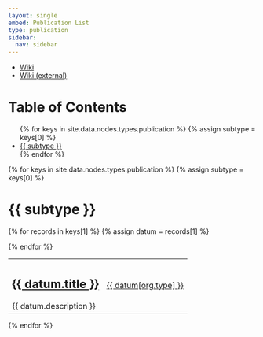 ```yaml
---
layout: single
embed: Publication List
type: publication
sidebar:
  nav: sidebar
---
```


<style>
.page {
    padding-right:25px;
}
</style>

<ul>
<li><a href="/_pages/inventory/wiki/publications">Wiki</a></li>
<li><a href="{{ site.data.urls.tiddlywiki }}#Publication List">Wiki (external)</a></li>
</ul>

# Table of Contents

<ul>
{% for keys in site.data.nodes.types.publication %}
{% assign subtype = keys[0] %}
  <li>
    <a href="#{{ subtype }}">{{ subtype }}</a>
  </li>
{% endfor %}
</ul>


{% for keys in site.data.nodes.types.publication %}
{% assign subtype = keys[0] %}
# <a name="#{{ subtype }}">{{ subtype }}</a>
<table>
{% for records in keys[1]  %}
{% assign datum = records[1] %}
<tr>
  <td>
    <h2><a href="/_pages/embed?t={{ datum.title }}">{{ datum.title }}</a></h2>
    <div style="width=50%;">{{ datum.description }}</div>
  </td>
  <td>
    <a href="">{{ datum[org.type] }}</a>
  </td>
</tr>

{% endfor %}
</table>
{% endfor %}
